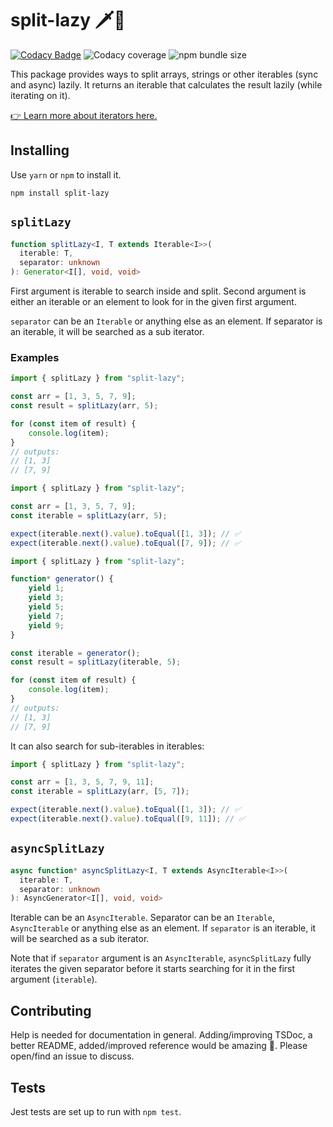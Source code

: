 # split-lazy 🗡🦥

[![Codacy Badge](https://app.codacy.com/project/badge/Grade/ae3028bdccea48bf9a7b05ed91284fbd)](https://www.codacy.com/gh/miyavsu-limited/split-lazy/dashboard?utm_source=github.com&amp;utm_medium=referral&amp;utm_content=miyavsu-limited/split-lazy&amp;utm_campaign=Badge_Grade)
![Codacy coverage](https://img.shields.io/codacy/coverage/ae3028bdccea48bf9a7b05ed91284fbd)
![npm bundle size](https://img.shields.io/bundlephobia/minzip/split-lazy)

This package provides ways to split arrays, strings or other iterables (sync and async) lazily. It returns an iterable that calculates the result lazily (while iterating on it).

[👉 Learn more about iterators here.][iterators]

## Installing

Use `yarn` or `npm` to install it.

```
npm install split-lazy
```

## `splitLazy`

```ts
function splitLazy<I, T extends Iterable<I>>(
  iterable: T,
  separator: unknown
): Generator<I[], void, void>
```

First argument is iterable to search inside and split. Second argument is either an iterable or an element to look for in the given first argument.

`separator` can be an `Iterable` or anything else as an element. If separator is an iterable, it will be searched as a sub iterator.

### Examples

```ts
import { splitLazy } from "split-lazy";

const arr = [1, 3, 5, 7, 9];
const result = splitLazy(arr, 5);

for (const item of result) {
    console.log(item);
}
// outputs:
// [1, 3]
// [7, 9]
```

```ts
import { splitLazy } from "split-lazy";

const arr = [1, 3, 5, 7, 9];
const iterable = splitLazy(arr, 5);

expect(iterable.next().value).toEqual([1, 3]); // ✅
expect(iterable.next().value).toEqual([7, 9]); // ✅
```

```ts
import { splitLazy } from "split-lazy";

function* generator() {
    yield 1;
    yield 3;
    yield 5;
    yield 7;
    yield 9;
}

const iterable = generator();
const result = splitLazy(iterable, 5);

for (const item of result) {
    console.log(item);
}
// outputs:
// [1, 3]
// [7, 9]
```

It can also search for sub-iterables in iterables:

```ts
import { splitLazy } from "split-lazy";

const arr = [1, 3, 5, 7, 9, 11];
const iterable = splitLazy(arr, [5, 7]);

expect(iterable.next().value).toEqual([1, 3]); // ✅
expect(iterable.next().value).toEqual([9, 11]); // ✅
```

## `asyncSplitLazy`

```ts
async function* asyncSplitLazy<I, T extends AsyncIterable<I>>(
  iterable: T,
  separator: unknown
): AsyncGenerator<I[], void, void>
```

Iterable can be an `AsyncIterable`. Separator can be an `Iterable`, `AsyncIterable` or anything else as an element. If `separator` is an iterable, it will be searched as a sub iterator.

Note that if `separator` argument is an `AsyncIterable`, `asyncSplitLazy` fully iterates the given separator before it starts searching for it in the first argument (`iterable`).

## Contributing

Help is needed for documentation in general. Adding/improving TSDoc, a better README, added/improved reference would be amazing 💫. Please open/find an issue to discuss. 

## Tests

Jest tests are set up to run with `npm test`.

[iterators]: https://developer.mozilla.org/en-US/docs/Web/JavaScript/Guide/Iterators_and_Generators
